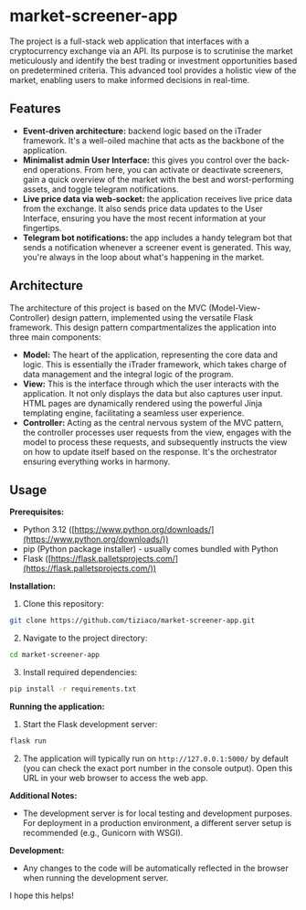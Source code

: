 # market-screener-app

The project is a full-stack web application that interfaces with a cryptocurrency exchange via an API. Its purpose is to scrutinise the market meticulously and identify the best trading or investment opportunities based on predetermined criteria. This advanced tool provides a holistic view of the market, enabling users to make informed decisions in real-time.

## Features

- **Event-driven architecture:** backend logic based on the iTrader framework. It's a well-oiled machine that acts as the backbone of the application.
- **Minimalist admin User Interface:**  this gives you control over the back-end operations. From here, you can activate or deactivate screeners, gain a quick overview of the market with the best and worst-performing assets, and toggle telegram notifications.
- **Live price data via web-socket:** the application receives live price data from the exchange. It also sends price data updates to the User Interface, ensuring you have the most recent information at your fingertips.
- **Telegram bot notifications:** the app includes a handy telegram bot that sends a notification whenever a screener event is generated. This way, you're always in the loop about what's happening in the market.

## Architecture

The architecture of this project is based on the MVC (Model-View-Controller) design pattern, implemented using the versatile Flask framework. This design pattern compartmentalizes the application into three main components:

- **Model:** The heart of the application, representing the core data and logic. This is essentially the iTrader framework, which takes charge of data management and the integral logic of the program.
- **View:** This is the interface through which the user interacts with the application. It not only displays the data but also captures user input. HTML pages are dynamically rendered using the powerful Jinja templating engine, facilitating a seamless user experience.
- **Controller:** Acting as the central nervous system of the MVC pattern, the controller processes user requests from the view, engages with the model to process these requests, and subsequently instructs the view on how to update itself based on the response. It's the orchestrator ensuring everything works in harmony.

## Usage

**Prerequisites:**

* Python 3.12 ([https://www.python.org/downloads/](https://www.python.org/downloads/))
* pip (Python package installer) - usually comes bundled with Python
* Flask ([https://flask.palletsprojects.com/](https://flask.palletsprojects.com/))

**Installation:**

1. Clone this repository:

```bash
git clone https://github.com/tiziaco/market-screener-app.git
```

2. Navigate to the project directory:

```bash
cd market-screener-app
```

3. Install required dependencies:

```bash
pip install -r requirements.txt
```

**Running the application:**

1. Start the Flask development server:

```bash
flask run
```

2. The application will typically run on `http://127.0.0.1:5000/` by default (you can check the exact port number in the console output). Open this URL in your web browser to access the web app.

**Additional Notes:**
* The development server is for local testing and development purposes. For deployment in a production environment, a different server setup is recommended (e.g., Gunicorn with WSGI).

**Development:**

* Any changes to the code will be automatically reflected in the browser when running the development server.

I hope this helps!
